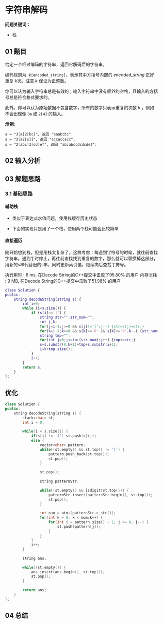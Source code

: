 # 字符串解码
**问题关键词：**

- 栈

## 01 题目

给定一个经过编码的字符串，返回它解码后的字符串。

编码规则为: `k[encoded_string]`，表示其中方括号内部的 *encoded_string* 正好重复 *k*次。注意 *k* 保证为正整数。

你可以认为输入字符串总是有效的；输入字符串中没有额外的空格，且输入的方括号总是符合格式要求的。

此外，你可以认为原始数据不包含数字，所有的数字只表示重复的次数 *k* ，例如不会出现像 `3a` 或 `2[4]` 的输入。

**示例:**

```
s = "3[a]2[bc]", 返回 "aaabcbc".
s = "3[a2[c]]", 返回 "accaccacc".
s = "2[abc]3[cd]ef", 返回 "abcabccdcdcdef".
```

## 02 输入分析



## 03 解题思路

### 3.1 基础思路

#### 辅助栈

- 类似于表达式求值问题，使用栈缓存历史状态

- 下面的实现只是用了一个栈，使用两个栈可能会比较简单


#### 直接遍历

刚开始想到栈，但是用栈太复杂了，这样考虑：每遇到']'符号的时候，就往前查找字符串，遇到'['时停止，再往前查找找到重复的数字，那么就可以替换掉这部分，用新的s串代替旧的s串，同时更新索引值，继续向后查找']'符号。

执行用时 : 8 ms, 在Decode String的C++提交中击败了95.80% 的用户 内存消耗 : 9 MB, 在Decode String的C++提交中击败了51.98% 的用户

```matlab
class Solution {
public:
    string decodeString(string s) {
        int i=0;
        while (i<s.size()) {
            if (s[i]==']') {
                string str="",str_num="";
                int j,k;
                for(j=i-1;j>=0 && s[j]!='[';j--) {str=s[j]+str;}
                for(k=j-1;k>=0 && s[k]>='0' && s[k]<='9';k--) {str_num=s[k]+str_num;}
                string tmp="";
                for(int j=0;j<stoi(str_num);j++) {tmp+=str;}
                s=s.substr(0,k+1)+tmp+s.substr(i+1);
                i=k+tmp.size();
            }
            i++;
        }
        return s;
    }
};
```

## 优化

```c++
class Solution {
public:
    string decodeString(string s) {
        stack<char> st;
        int i = 0;
        
        while(i < s.size()) {
            if(s[i] != ']') st.push(s[i]);
            else {
                vector<char> pattern;
                while(!st.empty() && st.top() != '[') {
                    pattern.push_back(st.top());
                    st.pop();
                }
                
                st.pop();
                
                string patternStr;
                
                while(!st.empty() && isdigit(st.top())) {
                    patternStr.insert(patternStr.begin(), st.top());
                    st.pop();
                }
                
                int num = atoi(patternStr.c_str());
                for(int k = 0; k < num;k++) {
                    for(int j = pattern.size() - 1; j >= 0; j--) {
                        st.push(pattern[j]);
                    }
                }
            }
            i++;
        }
        
        string ans;
        
        while(!st.empty()) {
            ans.insert(ans.begin(), st.top());
            st.pop();
        }
        
        return ans;
    }
};
```

## 04 总结

